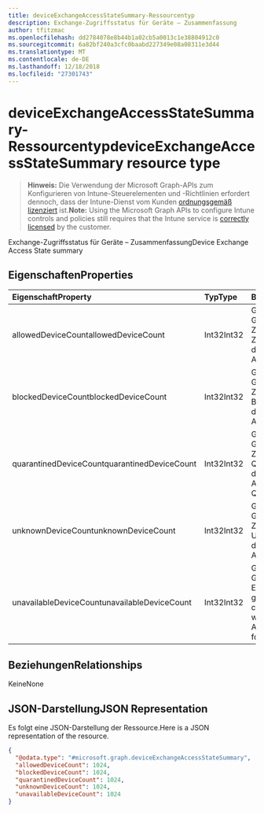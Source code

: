 ```yaml
---
title: deviceExchangeAccessStateSummary-Ressourcentyp
description: Exchange-Zugriffsstatus für Geräte – Zusammenfassung
author: tfitzmac
ms.openlocfilehash: dd2784078e8b44b1a02cb5a0013c1e38804912c0
ms.sourcegitcommit: 6a82bf240a3cfc0baabd227349e08a08311e3d44
ms.translationtype: MT
ms.contentlocale: de-DE
ms.lasthandoff: 12/18/2018
ms.locfileid: "27301743"
---
```

# <a name="deviceexchangeaccessstatesummary-resource-type"></a><span data-ttu-id="880bd-103">deviceExchangeAccessStateSummary-Ressourcentyp</span><span class="sxs-lookup"><span data-stu-id="880bd-103">deviceExchangeAccessStateSummary resource type</span></span>

> <span data-ttu-id="880bd-104">**Hinweis:** Die Verwendung der Microsoft Graph-APIs zum Konfigurieren von Intune-Steuerelementen und -Richtlinien erfordert dennoch, dass der Intune-Dienst vom Kunden [ordnungsgemäß lizenziert](https://go.microsoft.com/fwlink/?linkid=839381) ist.</span><span class="sxs-lookup"><span data-stu-id="880bd-104">**Note:** Using the Microsoft Graph APIs to configure Intune controls and policies still requires that the Intune service is [correctly licensed](https://go.microsoft.com/fwlink/?linkid=839381) by the customer.</span></span>

<span data-ttu-id="880bd-105">Exchange-Zugriffsstatus für Geräte – Zusammenfassung</span><span class="sxs-lookup"><span data-stu-id="880bd-105">Device Exchange Access State summary</span></span>
## <a name="properties"></a><span data-ttu-id="880bd-106">Eigenschaften</span><span class="sxs-lookup"><span data-stu-id="880bd-106">Properties</span></span>
|<span data-ttu-id="880bd-107">Eigenschaft</span><span class="sxs-lookup"><span data-stu-id="880bd-107">Property</span></span>|<span data-ttu-id="880bd-108">Typ</span><span class="sxs-lookup"><span data-stu-id="880bd-108">Type</span></span>|<span data-ttu-id="880bd-109">Beschreibung</span><span class="sxs-lookup"><span data-stu-id="880bd-109">Description</span></span>|
|:---|:---|:---|
|<span data-ttu-id="880bd-110">allowedDeviceCount</span><span class="sxs-lookup"><span data-stu-id="880bd-110">allowedDeviceCount</span></span>|<span data-ttu-id="880bd-111">Int32</span><span class="sxs-lookup"><span data-stu-id="880bd-111">Int32</span></span>|<span data-ttu-id="880bd-112">Gesamtanzahl von Geräten mit Exchange-Zugriffsstatus: Zulässig.</span><span class="sxs-lookup"><span data-stu-id="880bd-112">Total count of devices with Exchange Access State: Allowed.</span></span>|
|<span data-ttu-id="880bd-113">blockedDeviceCount</span><span class="sxs-lookup"><span data-stu-id="880bd-113">blockedDeviceCount</span></span>|<span data-ttu-id="880bd-114">Int32</span><span class="sxs-lookup"><span data-stu-id="880bd-114">Int32</span></span>|<span data-ttu-id="880bd-115">Gesamtanzahl von Geräten mit Exchange-Zugriffsstatus: Blockiert.</span><span class="sxs-lookup"><span data-stu-id="880bd-115">Total count of devices with Exchange Access State: Blocked.</span></span>|
|<span data-ttu-id="880bd-116">quarantinedDeviceCount</span><span class="sxs-lookup"><span data-stu-id="880bd-116">quarantinedDeviceCount</span></span>|<span data-ttu-id="880bd-117">Int32</span><span class="sxs-lookup"><span data-stu-id="880bd-117">Int32</span></span>|<span data-ttu-id="880bd-118">Gesamtanzahl von Geräten mit Exchange-Zugriffsstatus: In Quarantäne.</span><span class="sxs-lookup"><span data-stu-id="880bd-118">Total count of devices with Exchange Access State: Quarantined.</span></span>|
|<span data-ttu-id="880bd-119">unknownDeviceCount</span><span class="sxs-lookup"><span data-stu-id="880bd-119">unknownDeviceCount</span></span>|<span data-ttu-id="880bd-120">Int32</span><span class="sxs-lookup"><span data-stu-id="880bd-120">Int32</span></span>|<span data-ttu-id="880bd-121">Gesamtanzahl von Geräten mit Exchange-Zugriffsstatus: Unbekannt.</span><span class="sxs-lookup"><span data-stu-id="880bd-121">Total count of devices with Exchange Access State: Unknown.</span></span>|
|<span data-ttu-id="880bd-122">unavailableDeviceCount</span><span class="sxs-lookup"><span data-stu-id="880bd-122">unavailableDeviceCount</span></span>|<span data-ttu-id="880bd-123">Int32</span><span class="sxs-lookup"><span data-stu-id="880bd-123">Int32</span></span>|<span data-ttu-id="880bd-124">Gesamtanzahl von Geräten, für die kein Exchange-Zugriffsstatus gefunden wurde.</span><span class="sxs-lookup"><span data-stu-id="880bd-124">Total count of devices for which no Exchange Access State could be found.</span></span>|

## <a name="relationships"></a><span data-ttu-id="880bd-125">Beziehungen</span><span class="sxs-lookup"><span data-stu-id="880bd-125">Relationships</span></span>
<span data-ttu-id="880bd-126">Keine</span><span class="sxs-lookup"><span data-stu-id="880bd-126">None</span></span>
## <a name="json-representation"></a><span data-ttu-id="880bd-127">JSON-Darstellung</span><span class="sxs-lookup"><span data-stu-id="880bd-127">JSON Representation</span></span>
<span data-ttu-id="880bd-128">Es folgt eine JSON-Darstellung der Ressource.</span><span class="sxs-lookup"><span data-stu-id="880bd-128">Here is a JSON representation of the resource.</span></span>
<!-- {
  "blockType": "resource",
  "@odata.type": "microsoft.graph.deviceExchangeAccessStateSummary"
}
-->
``` json
{
  "@odata.type": "#microsoft.graph.deviceExchangeAccessStateSummary",
  "allowedDeviceCount": 1024,
  "blockedDeviceCount": 1024,
  "quarantinedDeviceCount": 1024,
  "unknownDeviceCount": 1024,
  "unavailableDeviceCount": 1024
}
```



